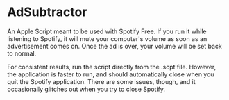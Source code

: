 # AdSubtractor
An Apple Script meant to be used with Spotify Free. If you run it while listening to Spotify, it will mute your computer's volume as soon as an advertisement comes on. Once the ad is over, your volume will be set back to normal. 

For consistent results, run the script directly from the .scpt file. However, the application is faster to run, and should automatically close when you quit the Spotify application. There are some issues, though, and it occasionally glitches out when you try to close Spotify. 

